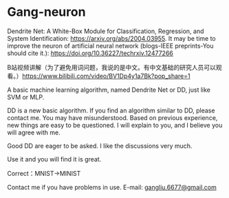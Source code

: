 # Gang-neuron
Dendrite Net: A White-Box Module for Classification, Regression, and System Identification: https://arxiv.org/abs/2004.03955.   It may be time to improve the neuron of artificial neural network (blogs-IEEE preprints-You should cite it.): https://doi.org/10.36227/techrxiv.12477266

B站视频讲解（为了避免用词问题，我说的是中文。有中文基础的研究人员可以观看。）https://www.bilibili.com/video/BV1Dp4y1a7Bk?pop_share=1


A basic machine learning algorithm, named Dendrite Net or DD, just like SVM or MLP. 


DD is a new basic algorithm.
If you find an algorithm similar to DD, please contact me.  You may have misunderstood.
Based on previous experience, new things are easy to be questioned. 
I will explain to you, and I believe you will agree with me.

Good DD are eager to be asked. I like the discussions very much.

Use it and you will find it is great.

Correct：MNIST->MINIST


Contact me if you have problems in use.
E-mail: gangliu.6677@gmail.com
